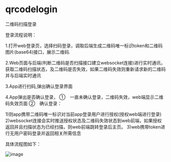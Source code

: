 # qrcodelogin
二维码扫描登录

登录流程说明：

1.打开web登录页，选择扫码登录，调取后端生成二维码唯一标识token和二维码图片(base64)接口，展示二维码.

2.Web页面与后端(判断二维码是否扫描接口建立websocket连接)进行实时通讯，获取二维码扫描状态，及二维码是否失效，如果二维码失效则重新请求新的二维码并与后端实时通讯

3.App进行扫码,弹出确认登录界面

4.App弹出是否确认登录，
①　一直未确认登录，二维码失效，web端显示二维码失效页面
②　确认登录：

1)则app携带二维码唯一标识对当前app登录用户进行授权(授权web端进行登录)
2)websocket连接会实时推送授权状态及二维码失效状态到web前端，如果授权返回并且扫描状态为已经扫描，则web前端跳转登录后主页。
3)web携带token进行无用户密码登录并返回相关所需信息

具体流程图如下：

![image](https://github.com/liunian-robert/qrcodelogin/blob/master/qrcodelogin.png)

